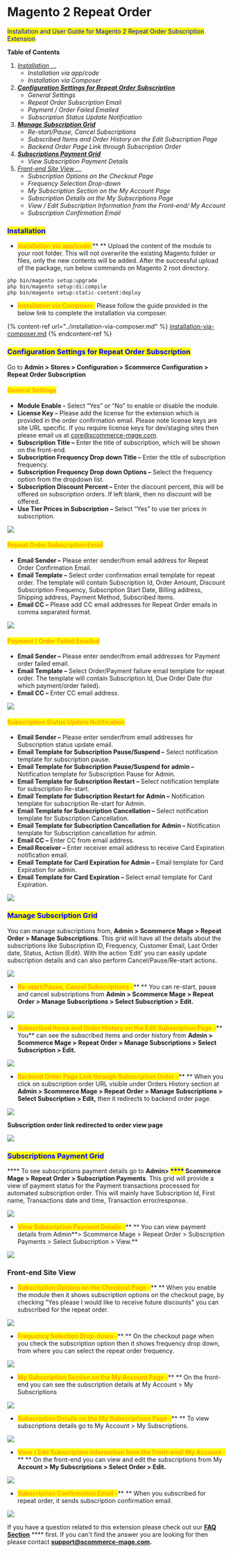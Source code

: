 # Magento 2 Repeat Order

<mark style="color:blue;">Installation and User Guide for Magento 2 Repeat Order Subscription Extension</mark>

**Table of Contents**

1. [_Installation_ ](magento-2-repeat-order.md#\_bookmark0)__
   * _Installation via app/code_&#x20;
   * _Installation via Composer_
2. __[_Configuration Settings for Repeat Order Subscription_ ](magento-2-repeat-order.md#\_bookmark3)__
   * _General Settings_&#x20;
   * _Repeat Order Subscription Email_&#x20;
   * _Payment / Order Failed Emailed_&#x20;
   * _Subscription Status Update Notification_&#x20;
3. __[_Manage Subscription Grid_ ](magento-2-repeat-order.md#manage-subscription-grid)__
   * _Re-start/Pause, Cancel Subscriptions_&#x20;
   * _Subscribed Items and Order History on the Edit Subscription Page_&#x20;
   * _Backend Order Page Link through Subscription Order_&#x20;
4. __[_Subscriptions Payment Grid_ ](magento-2-repeat-order.md#subscriptions-payment-grid)__
   * _View Subscription Payment Details_&#x20;
5. [_Front-end Site View_ ](magento-2-repeat-order.md#\_bookmark14)__
   * _Subscription Options on the Checkout Page_&#x20;
   * _Frequency Selection Drop-down_&#x20;
   * _My Subscription Section on the My Account Page_&#x20;
   * _Subscription Details on the My Subscriptions Page_&#x20;
   * _View / Edit Subscription Information from the Front-end/ My Account_&#x20;
   * _Subscription Confirmation Email_ &#x20;

### <mark style="color:blue;">Installation</mark> <a href="#_bookmark0" id="_bookmark0"></a>

* <mark style="color:orange;">**Installation via app/code:**</mark>** ** Upload the content of the module to your root folder. This will not overwrite the existing Magento folder or files, only the new contents will be added. After the successful upload of the package, run below commands on Magento 2 root directory.

```
php bin/magento setup:upgrade
php bin/magento setup:di:compile
php bin/magento setup:static-content:deploy
```

* <mark style="color:orange;">**Installation via Composer:**</mark> Please follow the guide provided in the below link to complete the installation via composer.

{% content-ref url="../installation-via-composer.md" %}
[installation-via-composer.md](../installation-via-composer.md)
{% endcontent-ref %}

### <mark style="color:blue;">Configuration Settings for Repeat Order Subscription</mark> <a href="#_bookmark3" id="_bookmark3"></a>

Go to **Admin > Stores > Configuration > Scommerce Configuration > Repeat Order Subscription**

#### <mark style="color:orange;">General Settings</mark> <a href="#_bookmark4" id="_bookmark4"></a>

* **Module Enable -** Select “Yes” or “No” to enable or disable the module.
* **License Key –** Please add the license for the extension which is provided in the order confirmation email. Please note license keys are site URL specific. If you require license keys for dev/staging sites then please email us at [core@scommerce-mage.com](file:///C:/Users/jatin/OneDrive/Documents/core%40scommerce-mage.com).
* **Subscription Title –** Enter the title of subscription, which will be shown on the front-end.
* **Subscription Frequency Drop down Title –** Enter the title of subscription frequency.
* **Subscription Frequency Drop down Options –** Select the frequency option from the dropdown list.
* **Subscription Discount Percent –** Enter the discount percent, this will be offered on subscription orders. If left blank, then no discount will be offered.
* **Use Tier Prices in Subscription –** Select “Yes” to use tier prices in subscription.

![](../../.gitbook/assets/repeat\_general.jpg)

#### <mark style="color:orange;">Repeat Order Subscription Email</mark> <a href="#_bookmark5" id="_bookmark5"></a>

* **Email Sender –** Please enter sender/from email address for Repeat Order Confirmation Email.
* **Email Template –** Select order confirmation email template for repeat order. The template will contain Subscription Id, Order Amount, Discount Subscription Frequency, Subscription Start Date, Billing address, Shipping address, Payment Method, Subscribed items.
* **Email CC –** Please add CC email addresses for Repeat Order emails in comma separated format.

![](../../.gitbook/assets/repeat\_confirmationmail.jpg)

#### <mark style="color:orange;">Payment / Order Failed Emailed</mark> <a href="#_bookmark6" id="_bookmark6"></a>

* **Email Sender –** Please enter sender/from email addresses for Payment order failed email.
* **Email Template –** Select Order/Payment failure email template for repeat order. The template will contain Subscription Id, Due Order Date (for which payment/order failed).
* **Email CC –** Enter CC email address.

![](../../.gitbook/assets/repeat\_paymentfailed.jpg)

#### <mark style="color:orange;">Subscription Status Update Notification</mark> <a href="#_bookmark7" id="_bookmark7"></a>

* **Email Sender –** Please enter sender/from email addresses for Subscription status update email.
* **Email Template for Subscription Pause/Suspend –** Select notification template for subscription pause.
* **Email Template for Subscription Pause/Suspend for admin –** Notification template for Subscription Pause for Admin.
* **Email Template for Subscription Restart –** Select notification template for subscription Re-start.
* **Email Template for Subscription Restart for Admin –** Notification template for subscription Re-start for Admin.
* **Email Template for Subscription Cancellation –** Select notification template for Subscription Cancellation.
* **Email Template for Subscription Cancellation for Admin –** Notification template for Subscription cancellation for admin.
* **Email CC –** Enter CC from email address.
* **Email Receiver –** Enter receiver email address to receive Card Expiration notification email.
* **Email Template for Card Expiration for Admin –** Email template for Card Expiration for admin.
* **Email Template for Card Expiration –** Select email template for Card Expiration.

![](../../.gitbook/assets/repeat\_substatus.jpg)

### <mark style="color:blue;">**Manage Subscription Grid**</mark>

You can manage subscriptions from, **Admin > Scommerce Mage > Repeat Order > Manage Subscriptions**. This grid will have all the details about the subscriptions like Subscription ID, Frequency, Customer Email, Last Order date, Status, Action (Edit). With the action ‘Edit’ you can easily update subscription details and can also perform Cancel/Pause/Re-start actions.

![](../../.gitbook/assets/repeat\_managesubgrid.jpg)

* <mark style="color:orange;">**Re-start/Pause, Cancel Subscriptions -**</mark>** ** You can re-start, pause and cancel subscriptions from **Admin > Scommerce Mage > Repeat Order > Manage Subscriptions > Select Subscription > Edit.**

![](../../.gitbook/assets/repeat\_restart.jpg)

* <mark style="color:orange;">**Subscribed Items and Order History on the Edit Subscription Page -**</mark>** You** can see the subscribed items and order history from **Admin > Scommerce Mage > Repeat Order > Manage Subscriptions > Select Subscription > Edit.**

![](../../.gitbook/assets/repeat\_subhistory.jpg)

* <mark style="color:orange;">**Backend Order Page Link through Subscription Order –**</mark>** ** When you click on subscription order URL visible under Orders History section at **Admin > Scommerce Mage > Repeat Order > Manage Subscriptions > Select Subscription > Edit,** then it redirects to backend order page.

![](../../.gitbook/assets/repeat\_backendorder.jpg)

**Subscription order link redirected to order view page**

![](../../.gitbook/assets/repeat\_subscriptionorderlink.jpg)

### <mark style="color:blue;">**Subscriptions Payment Grid**</mark>&#x20;

&#x20;**** To see subscriptions payment details go to **Admin> **<mark style="color:blue;">****</mark>** Scommerce Mage > Repeat Order > Subscription Payments**. This grid will provide a view of payment status for the Payment transactions processed for automated subscription order. This will mainly have Subscription Id, First name, Transactions date and time, Transaction error/response.

![](../../.gitbook/assets/repeat\_subpaymentgrid.jpg)

* <mark style="color:orange;">**View Subscription Payment Details -**</mark>** ** You can view payment details from Admin**> Scommerce Mage > Repeat Order > Subscription Payments > Select Subscription > View.**

![](../../.gitbook/assets/repeat\_viewsubpaydetail.jpg)

### Front-end Site View <a href="#_bookmark14" id="_bookmark14"></a>

* <mark style="color:orange;">**Subscription Options on the Checkout Page -**</mark>** ** When you enable the module then it shows subscription options on the checkout page, by checking "Yes please I would like to receive future discounts" you can subscribed for the repeat order.

![](../../.gitbook/assets/repeat\_front1.jpg)

* <mark style="color:orange;">**Frequency Selection Drop-down -**</mark>** ** On the checkout page when you check the subscription option then it shows frequency drop down, from where you can select the repeat order frequency.

![](../../.gitbook/assets/repeat\_front2.jpg)

* <mark style="color:orange;">**My Subscription Section on the My Account Page -**</mark>** ** On the front-end you can see the subscription details at My Account > My Subscriptions

![](../../.gitbook/assets/repeat\_front3.jpg)

* <mark style="color:orange;">**Subscription Details on the My Subscriptions Page -**</mark>** ** To view subscriptions details go to My Account > My Subscriptions.

![](../../.gitbook/assets/repeat\_front4.jpg)

* <mark style="color:orange;">**View / Edit Subscription Information from the Front-end/ My Account -**</mark>** ** On the front-end you can view and edit the subscriptions from My **Account > My Subscriptions > Select Order > Edit.**

![](../../.gitbook/assets/repeat\_front5.jpg)

* <mark style="color:orange;">**Subscription Confirmation Email –**</mark>** ** When you subscribed for repeat order, it sends subscription confirmation email.

![](../../.gitbook/assets/repeat\_front6.jpg)

If you have a question related to this extension please check out our [**FAQ Section**](https://www.scommerce-mage.com/magento-2-repeat-order.html#faq) **** first. If you can't find the answer you are looking for then please contact [**support@scommerce-mage.com**](mailto:core@scommerce-mage.com)**.**
